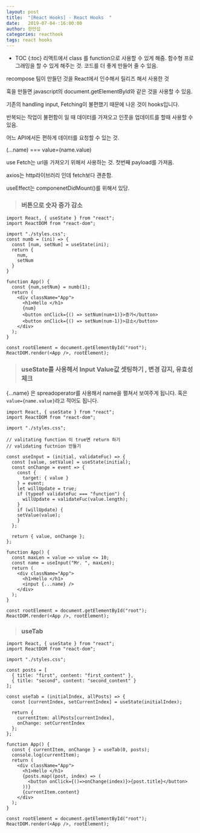```yaml
---
layout: post
title:  "[React Hooks] - React Hooks  "
date:   2019-07-04-:16:00:00
author: 한만섭
categories: reacthook
tags: react hooks
---
```


* TOC
{:toc}
리액트에서 class 를 function으로 사용할 수 있게 해줌. 
함수형 프로그래밍을 할 수 있게 해주는 것. 
코드를 더 좋게 만들어 줄 수 있음.  

recompose 팀이 만들던 것을 React에서 인수해서 릴리즈 해서 사용한 것

훅을 만들면 javascript의 document.getElementById와 같은 것을 사용할 수 있음.  

기존의 handling input, Fetching이 불편했기 때문에 나온 것이 hooks입니다.  

반복되는 작업이 불편함이 일 때 데이터를 가져오고 인풋을 업데이트를 할때 사용할 수 있음.  

어느 API에서든 편하게 데이터를 요청할 수 있는 것.  

(...name) ===  value=(name.value)

use Fetch는 url을 가져오기 위해서 사용하는 것. 첫번째 payload를 가져옴.  

axios는 http라이브러리 인데 fetch보다 괜춘함. 

useEffect는 componenetDidMount()를 위해서 있당.  

> ### 버튼으로 숫자 증가 감소 

```
import React, { useState } from "react";
import ReactDOM from "react-dom";

import "./styles.css";
const numb = (ini) => {
  const [num, setNum] = useState(ini);
  return {
    num,
    setNum
  }
} 

function App() {
  const {num,setNum} = numb(1);
  return (
    <div className="App">
      <h1>Hello </h1>
      {num}
      <button onClick={() => setNum(num+1)}>증가</button>
      <button onClick={() => setNum(num-1)}>감소</button>
    </div>
  );
}

const rootElement = document.getElementById("root");
ReactDOM.render(<App />, rootElement);

```


> ### useState를 사용해서 Input Value값 셋팅하기 , 변경 감지, 유효성 체크 

{...name} 은 spreadoperator를 사용해서 name을 펼쳐서 보여주게 됩니다. 혹은 `value={name.value}`라고 적어도 됩니다.  


```
import React, { useState } from "react";
import ReactDOM from "react-dom";

import "./styles.css";

// valitating function 이 true면 return 하기
// validating fuctnion 만들기

const useInput = (initial, validateFuc) => {
  const [value, setValue] = useState(initial);
  const onChange = event => {
    const {
      target: { value }
    } = event;
    let willUpdate = true;
    if (typeof validateFuc === "function") {
      willUpdate = validateFuc(value.length);
    }
    if (willUpdate) {
    setValue(value);
    }
  };

  return { value, onChange };
};

function App() {
  const maxLen = value => value <= 10;
  const name = useInput("Mr. ", maxLen);
  return (
    <div className="App">
      <h1>Hello </h1>
      <input {...name} />
    </div>
  );
}

const rootElement = document.getElementById("root");
ReactDOM.render(<App />, rootElement);
```


> ### useTab

```
import React, { useState } from "react";
import ReactDOM from "react-dom";

import "./styles.css";

const posts = [
  { title: "first", content: "first_content" },
  { title: "second", content: "second_content" }
];

const useTab = (initialIndex, allPosts) => {
  const [currentIndex, setCurrentIndex] = useState(initialIndex);

  return {
    currentItem: allPosts[currentIndex],
    onChange: setCurrentIndex
  };
};

function App() {
  const { currentItem, onChange } = useTab(0, posts);
  console.log(currentItem);
  return (
    <div className="App">
      <h1>Hello </h1>
      {posts.map((post, index) => (
        <button onClick={()=>onChange(index)}>{post.title}</button>
      ))}
      {currentItem.content}
    </div>
  );
}

const rootElement = document.getElementById("root");
ReactDOM.render(<App />, rootElement);
```




